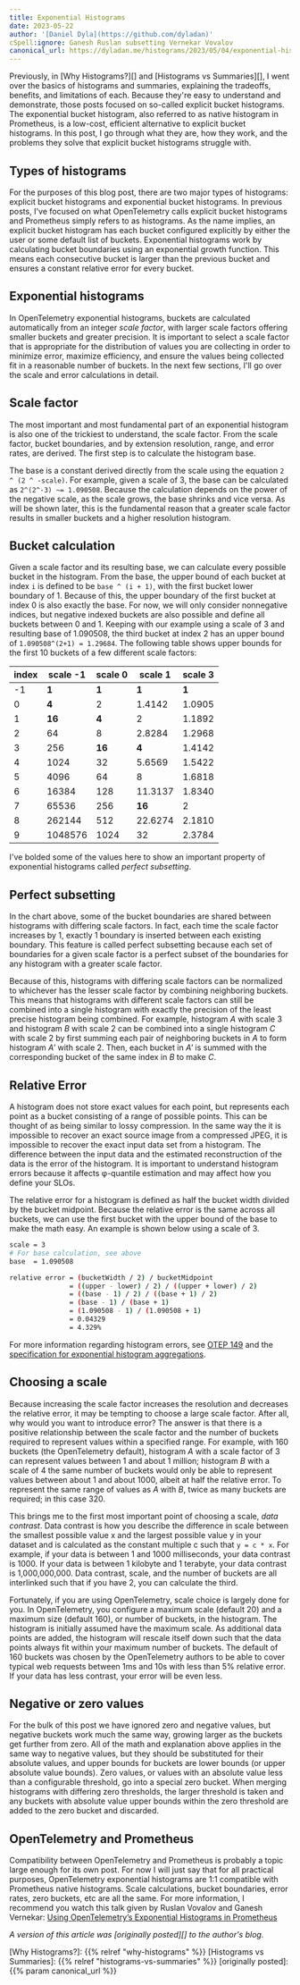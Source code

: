 ```yaml
---
title: Exponential Histograms
date: 2023-05-22
author: '[Daniel Dyla](https://github.com/dyladan)'
cSpell:ignore: Ganesh Ruslan subsetting Vernekar Vovalov
canonical_url: https://dyladan.me/histograms/2023/05/04/exponential-histograms/
---
```


Previously, in [Why Histograms?][] and [Histograms vs Summaries][], I went over the
basics of histograms and summaries, explaining the tradeoffs, benefits, and limitations
of each. Because they're easy to understand and demonstrate, those posts focused
on so-called explicit bucket histograms. The exponential bucket histogram, also referred
to as native histogram in Prometheus, is a low-cost, efficient alternative to explicit
bucket histograms. In this post, I go through what they are, how they work, and the
problems they solve that explicit bucket histograms struggle with.

## Types of histograms

For the purposes of this blog post, there are two major types of histograms:
explicit bucket histograms and exponential bucket histograms. In previous posts,
I've focused on what OpenTelemetry calls explicit bucket histograms and
Prometheus simply refers to as histograms. As the name implies, an explicit
bucket histogram has each bucket configured explicitly by either the user or
some default list of buckets. Exponential histograms work by calculating bucket
boundaries using an exponential growth function. This means each consecutive
bucket is larger than the previous bucket and ensures a constant relative error
for every bucket.

## Exponential histograms

In OpenTelemetry exponential histograms, buckets are calculated automatically
from an integer _scale factor_, with larger scale factors offering smaller
buckets and greater precision. It is important to select a scale factor that is
appropriate for the distribution of values you are collecting in order to
minimize error, maximize efficiency, and ensure the values being collected fit
in a reasonable number of buckets. In the next few sections, I'll go over the
scale and error calculations in detail.

## Scale factor

The most important and most fundamental part of an exponential histogram is also
one of the trickiest to understand, the scale factor. From the scale factor,
bucket boundaries, and by extension resolution, range, and error rates, are
derived. The first step is to calculate the histogram base.

The base is a constant derived directly from the scale using the equation
`2 ^ (2 ^ -scale)`. For example, given a scale of 3, the base can be calculated
as `2^(2^-3) ~= 1.090508`. Because the calculation depends on the power of the
negative scale, as the scale grows, the base shrinks and vice versa. As will be
shown later, this is the fundamental reason that a greater scale factor results
in smaller buckets and a higher resolution histogram.

## Bucket calculation

Given a scale factor and its resulting base, we can calculate every possible
bucket in the histogram. From the base, the upper bound of each bucket at index
`i` is defined to be `base ^ (i + 1)`, with the first bucket lower boundary
of 1. Because of this, the upper boundary of the first bucket at index 0 is also
exactly the base. For now, we will only consider nonnegative indices, but
negative indexed buckets are also possible and define all buckets between 0
and 1. Keeping with our example using a scale of 3 and resulting base of
1.090508, the third bucket at index 2 has an upper bound of
`1.090508^(2+1) = 1.29684`. The following table shows upper bounds for the first
10 buckets of a few different scale factors:

| index | scale -1 | scale 0 | scale 1 | scale 3 |
| ----- | -------- | ------- | ------- | ------- |
| -1    | **1**    | **1**   | **1**   | **1**   |
| 0     | **4**    | 2       | 1.4142  | 1.0905  |
| 1     | **16**   | **4**   | 2       | 1.1892  |
| 2     | 64       | 8       | 2.8284  | 1.2968  |
| 3     | 256      | **16**  | **4**   | 1.4142  |
| 4     | 1024     | 32      | 5.6569  | 1.5422  |
| 5     | 4096     | 64      | 8       | 1.6818  |
| 6     | 16384    | 128     | 11.3137 | 1.8340  |
| 7     | 65536    | 256     | **16**  | 2       |
| 8     | 262144   | 512     | 22.6274 | 2.1810  |
| 9     | 1048576  | 1024    | 32      | 2.3784  |

I've bolded some of the values here to show an important property of exponential
histograms called _perfect subsetting_.

## Perfect subsetting

In the chart above, some of the bucket boundaries are shared between histograms
with differing scale factors. In fact, each time the scale factor increases by
1, exactly 1 boundary is inserted between each existing boundary. This feature
is called perfect subsetting because each set of boundaries for a given scale
factor is a perfect subset of the boundaries for any histogram with a greater
scale factor.

Because of this, histograms with differing scale factors can be normalized to
whichever has the lesser scale factor by combining neighboring buckets. This
means that histograms with different scale factors can still be combined into a
single histogram with exactly the precision of the least precise histogram being
combined. For example, histogram _A_ with scale 3 and histogram _B_ with scale 2
can be combined into a single histogram _C_ with scale 2 by first summing each
pair of neighboring buckets in _A_ to form histogram _A'_ with scale 2. Then,
each bucket in _A'_ is summed with the corresponding bucket of the same index in
_B_ to make _C_.

## Relative Error

A histogram does not store exact values for each point, but represents each
point as a bucket consisting of a range of possible points. This can be thought
of as being similar to lossy compression. In the same way the it is impossible
to recover an exact source image from a compressed JPEG, it is impossible to
recover the exact input data set from a histogram. The difference between the
input data and the estimated reconstruction of the data is the error of the
histogram. It is important to understand histogram errors because it affects
φ-quantile estimation and may affect how you define your SLOs.

The relative error for a histogram is defined as half the bucket width divided
by the bucket midpoint. Because the relative error is the same across all
buckets, we can use the first bucket with the upper bound of the base to make
the math easy. An example is shown below using a scale of 3.

```bash
scale = 3
# For base calculation, see above
base  = 1.090508

relative error = (bucketWidth / 2) / bucketMidpoint
               = ((upper - lower) / 2) / ((upper + lower) / 2)
               = ((base - 1) / 2) / ((base + 1) / 2)
               = (base - 1) / (base + 1)
               = (1.090508 - 1) / (1.090508 + 1)
               = 0.04329
               = 4.329%
```

For more information regarding histogram errors, see [OTEP 149][] and the [specification
for
exponential histogram aggregations][].

## Choosing a scale

Because increasing the scale factor increases the resolution and decreases the
relative error, it may be tempting to choose a large scale factor. After all,
why would you want to introduce error? The answer is that there is a positive
relationship between the scale factor and the number of buckets required to
represent values within a specified range. For example, with 160 buckets (the
OpenTelemetry default), histogram _A_ with a scale factor of 3 can represent
values between 1 and about 1 million; histogram _B_ with a scale of 4 the same
number of buckets would only be able to represent values between about 1 and
about 1000, albeit at half the relative error. To represent the same range of
values as _A_ with _B_, twice as many buckets are required; in this case 320.

This brings me to the first most important point of choosing a scale, _data
contrast_. Data contrast is how you describe the difference in scale between the
smallest possible value x and the largest possible value y in your dataset and
is calculated as the constant multiple c such that `y = c * x`. For example, if
your data is between 1 and 1000 milliseconds, your data contrast is 1000. If
your data is between 1 kilobyte and 1 terabyte, your data contrast is
1,000,000,000. Data contrast, scale, and the number of buckets are all
interlinked such that if you have 2, you can calculate the third.

Fortunately, if you are using OpenTelemetry, scale choice is largely done for
you. In OpenTelemetry, you configure a maximum scale (default 20) and a maximum
size (default 160), or number of buckets, in the histogram. The histogram is
initially assumed have the maximum scale. As additional data points are added,
the histogram will rescale itself down such that the data points always fit
within your maximum number of buckets. The default of 160 buckets was chosen by
the OpenTelemetry authors to be able to cover typical web requests between 1ms
and 10s with less than 5% relative error. If your data has less contrast, your
error will be even less.

## Negative or zero values

For the bulk of this post we have ignored zero and negative values, but negative
buckets work much the same way, growing larger as the buckets get further from
zero. All of the math and explanation above applies in the same way to negative
values, but they should be substituted for their absolute values, and upper
bounds for buckets are lower bounds (or upper absolute value bounds). Zero
values, or values with an absolute value less than a configurable threshold, go
into a special zero bucket. When merging histograms with differing zero
thresholds, the larger threshold is taken and any buckets with absolute value
upper bounds within the zero threshold are added to the zero bucket and
discarded.

## OpenTelemetry and Prometheus

Compatibility between OpenTelemetry and Prometheus is probably a topic large
enough for its own post. For now I will just say that for all practical
purposes, OpenTelemetry exponential histograms are 1:1 compatible with
Prometheus native histograms. Scale calculations, bucket boundaries, error
rates, zero buckets, etc are all the same. For more information, I recommend you
watch this talk given by Ruslan Vovalov and Ganesh Vernekar: [Using
OpenTelemetry’s Exponential Histograms in Prometheus][]

_A version of this article was [originally posted][] to the author's blog._

<!-- prettier-ignore-start -->
[Using OpenTelemetry’s Exponential Histograms in Prometheus]:
  https://www.youtube.com/watch?v=W2_TpDcess8
[OTEP 149]: https://github.com/open-telemetry/oteps/blob/976c9395e4cbb3ea933d3b51589eba94b87a17bd/text/0149-exponential-histogram.md
[specification for exponential histogram aggregations]: /docs/specs/otel/metrics/sdk/#base2-exponential-bucket-histogram-aggregation
[Why Histograms?]: {{% relref "why-histograms" %}}
[Histograms vs Summaries]: {{% relref "histograms-vs-summaries" %}}
[originally posted]: {{% param canonical_url %}}
<!-- prettier-ignore-end -->

